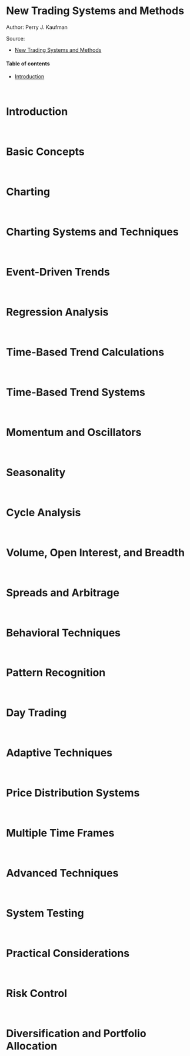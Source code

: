 # New Trading Systems and Methods

Author: Perry J. Kaufman

Source:
* [New Trading Systems and Methods](https://www.goodreads.com/book/show/128226.The_New_Trading_Systems_and_Methods)

#### Table of contents

* [Introduction](#introduction)

&nbsp;
# Introduction


&nbsp;
# Basic Concepts


&nbsp;
# Charting


&nbsp;
# Charting Systems and Techniques


&nbsp;
# Event-Driven Trends


&nbsp;
# Regression Analysis


&nbsp;
# Time-Based Trend Calculations


&nbsp;
# Time-Based Trend Systems


&nbsp;
# Momentum and Oscillators


&nbsp;
# Seasonality


&nbsp;
# Cycle Analysis



&nbsp;
# Volume, Open Interest, and Breadth



&nbsp;
# Spreads and Arbitrage


&nbsp;
# Behavioral Techniques


&nbsp;
# Pattern Recognition


&nbsp;
# Day Trading


&nbsp;
# Adaptive Techniques


&nbsp;
# Price Distribution Systems


&nbsp;
# Multiple Time Frames


&nbsp;
# Advanced Techniques


&nbsp;
# System Testing


&nbsp;
# Practical Considerations


&nbsp;
# Risk Control


&nbsp;
# Diversification and Portfolio Allocation



